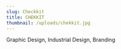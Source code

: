 ```yaml
---
slug: Checkkit
title: CHEKKIT
thumbnail: /uploads/chekkit.jpg
---
```

Graphic Design, Industrial Design, Branding